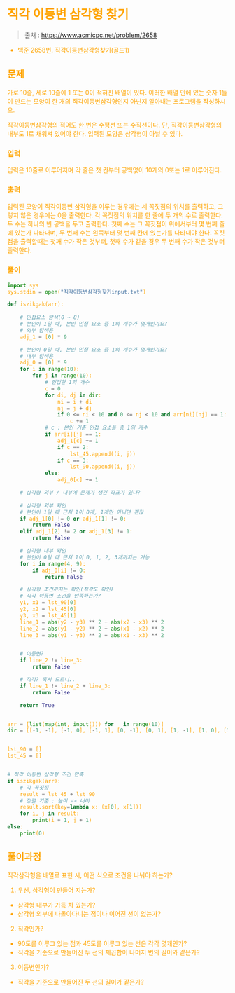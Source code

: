 <br/><Br>

<span style = "color:orange">

# 직각 이등변 삼각형 찾기


> 출처 : https://www.acmicpc.net/problem/2658
- 백준 2658번. 직각이등변삼각형찾기(골드1)

## 문제
가로 10줄, 세로 10줄에 1 또는 0이 적혀진 배열이 있다. 이러한 배열 안에 있는 숫자 1들이 만드는 모양이 한 개의 직각이등변삼각형인지 아닌지 알아내는 프로그램을 작성하시오.

직각이등변삼각형의 적어도 한 변은 수평선 또는 수직선이다. 단, 직각이등변삼각형의 내부도 1로 채워져 있어야 한다. 입력된 모양은 삼각형이 아닐 수 있다.

### 입력 
입력은 10줄로 이루어지며 각 줄은 첫 칸부터 공백없이 10개의 0또는 1로 이루어진다.


### 출력
입력된 모양이 직각이등변 삼각형을 이루는 경우에는 세 꼭짓점의 위치를 출력하고, 그렇지 않은 경우에는 0을 출력한다. 각 꼭짓점의 위치를 한 줄에 두 개의 수로 출력한다. 두 수는 하나의 빈 공백을 두고 출력한다. 첫째 수는 그 꼭짓점이 위에서부터 몇 번째 줄에 있는가 나타내며, 두 번째 수는 왼쪽부터 몇 번째 칸에 있는가를 나타내야 한다. 꼭짓점을 출력할때는 첫째 수가 작은 것부터, 첫째 수가 같을 경우 두 번째 수가 작은 것부터 출력한다.


### 풀이

```python
import sys
sys.stdin = open("직각이등변삼각형찾기input.txt")

def iszikgak(arr):
    
    # 인접요소 탐색(0 ~ 8)
    # 본인이 1일 때, 본인 인접 요소 중 1의 개수가 몇개인가요?
    # 외부 탐색용
    adj_1 = [0] * 9

    # 본인이 0일 때, 본인 인접 요소 중 1의 개수가 몇개인가요?
    # 내부 탐색용
    adj_0 = [0] * 9
    for i in range(10):
        for j in range(10):
            # 인접한 1의 개수
            c = 0
            for di, dj in dir:
                ni = i + di
                nj = j + dj
                if 0 <= ni < 10 and 0 <= nj < 10 and arr[ni][nj] == 1:
                    c += 1
            # c : 본인 기준 인접 요소들 중 1의 개수
            if arr[i][j] == 1:
                adj_1[c] += 1
                if c == 2:
                    lst_45.append((i, j))
                if c == 3:
                    lst_90.append((i, j))
            else:
                adj_0[c] += 1

    # 삼각형 외부 / 내부에 문제가 생긴 좌표가 있나?
    
    # 삼각형 외부 확인
    # 본인이 1일 때 근처 1이 0개, 1개만 아니면 괜찮
    if adj_1[0] != 0 or adj_1[1] != 0:
        return False
    elif adj_1[2] != 2 or adj_1[3] != 1:
        return False

    # 삼각형 내부 확인
    # 본인이 0일 때 근처 1이 0, 1, 2, 3개까지는 가능
    for i in range(4, 9):
        if adj_0[i] != 0:
            return False

    # 삼각형 조건까지는 확인(직각도 확인)
    # 직각 이등변 조건을 만족하는가?
    y1, x1 = lst_90[0]
    y2, x2 = lst_45[0]
    y3, x3 = lst_45[1]
    line_1 = abs(y2 - y3) ** 2 + abs(x2 - x3) ** 2
    line_2 = abs(y1 - y2) ** 2 + abs(x1 - x2) ** 2
    line_3 = abs(y1 - y3) ** 2 + abs(x1 - x3) ** 2


    # 이등변?
    if line_2 != line_3:
        return False

    # 직각? 혹시 모르니..
    if line_1 != line_2 + line_3:
        return False

    return True


arr = [list(map(int, input())) for _ in range(10)]
dir = [[-1, -1], [-1, 0], [-1, 1], [0, -1], [0, 1], [1, -1], [1, 0], [1, 1]]


lst_90 = []
lst_45 = []


# 직각 이등변 삼각형 조건 만족
if iszikgak(arr):
    # 각 꼭짓점
    result = lst_45 + lst_90
    # 정렬 기준 : 높이 -> 너비
    result.sort(key=lambda x: (x[0], x[1]))
    for i, j in result:
        print(i + 1, j + 1)
else:
    print(0)
```

## 풀이과정
직각삼각형을 배열로 표현 시, 어떤 식으로 조건을 나눠야 하는가?
1. 우선, 삼각형이 만들어 지는가?
- 삼각형 내부가 가득 차 있는가?
- 삼각형 외부에 나돌아다니는 점이나 이어진 선이 없는가?

2. 직각인가?
- 90도를 이루고 있는 점과 45도를 이루고 있는 선은 각각 몇개인가?
- 직각을 기준으로 만들어진 두 선의 제곱합이 나머지 변의 길이와 같은가?

3. 이등변인가?
- 직각을 기준으로 만들어진 두 선의 길이가 같은가?
>  
